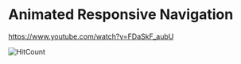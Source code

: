 # Animated Responsive Navigation
https://www.youtube.com/watch?v=FDaSkF_aubU

![HitCount](https://i9.ytimg.com/vi_webp/FDaSkF_aubU/mqdefault.webp?v=62b463a1&sqp=COjR5JUG&rs=AOn4CLCBGZjJijl9gV6bM0q-0fg8SWDCeg)
